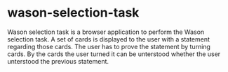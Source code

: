 wason-selection-task
====================

Wason selection task is a browser application to perform the Wason selection task. A set of cards is displayed to the user with a statement regarding those cards. The user has to prove the statement by turning cards. By the cards the user turned it can be unterstood whether the user unterstood the previous statement.
